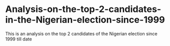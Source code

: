 # Analysis-on-the-top-2-candidates-in-the-Nigerian-election-since-1999
This is an analysis on the top 2 candidates of the Nigerian election since 1999 till date

